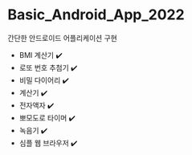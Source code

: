 # Basic_Android_App_2022
간단한 안드로이드 어플리케이션 구현
- BMI 계산기 ✔️
- 로또 번호 추첨기 ✔️
- 비밀 다이어리 ✔️
- 계산기 ✔️
- 전자액자 ✔️
- 뽀모도로 타이머 ✔️
- 녹음기 ✔️
- 심플 웹 브라우저 ✔️
